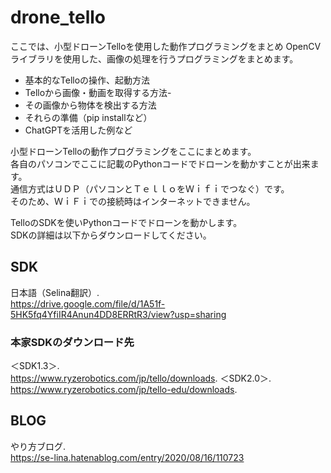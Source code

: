 # drone_tello
ここでは、小型ドローンTelloを使用した動作プログラミングをまとめ
OpenCVライブラリを使用した、画像の処理を行うプログラミングをまとめます。
- 基本的なTelloの操作、起動方法
- Telloから画像・動画を取得する方法- 
- その画像から物体を検出する方法
- それらの準備（pip installなど）
- ChatGPTを活用した例など


小型ドローンTelloの動作プログラミングをここにまとめます。  
各自のパソコンでここに記載のPythonコードでドローンを動かすことが出来ます。  
通信方式はＵＤＰ（パソコンとＴｅｌｌｏをＷｉｆｉでつなぐ）です。  
そのため、ＷｉＦｉでの接続時はインターネットできません。  
  
TelloのSDKを使いPythonコードでドローンを動かします。  
SDKの詳細は以下からダウンロードしてください。  
 
## SDK
日本語（Selina翻訳）.  
https://drive.google.com/file/d/1A51f-5HK5fq4YfiIR4Anun4DD8ERRtR3/view?usp=sharing


### 本家SDKのダウンロード先
＜SDK1.3＞.  
https://www.ryzerobotics.com/jp/tello/downloads. 
＜SDK2.0＞.  
 https://www.ryzerobotics.com/jp/tello-edu/downloads. 
 
 ## BLOG
 やり方ブログ.  
 https://se-lina.hatenablog.com/entry/2020/08/16/110723
 
